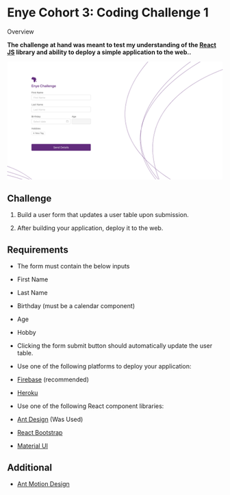 # Enye Cohort 3: Coding Challenge 1

Overview

**The challenge at hand was meant to test my understanding of the [React JS](https://reactjs.org/docs/getting-started.html) library and ability to deploy a simple application to the web..**

![Image of Yaktocat](https://raw.githubusercontent.com/Horpey/Enye-Reactjs-Challenge/master/src/Enye-View.png)

## **Challenge**

1. Build a user form that updates a user table upon submission.

2) After building your application, deploy it to the web.

## **Requirements**

- The form must contain the below inputs

* First Name

- Last Name

* Birthday (must be a calendar component)

- Age

* Hobby

- Clicking the form submit button should automatically update the user table.

* Use one of the following platforms to deploy your application:

- [Firebase](https://www.robinwieruch.de/firebase-deploy-react-js) (recommended)

* [Heroku](https://dev.to/smithmanny/deploy-your-react-app-to-heroku-2b6f)

- Use one of the following React component libraries:

* [Ant Design](https://ant.design/docs/react/getting-started) (Was Used)

- [React Bootstrap](https://react-bootstrap.github.io/getting-started/introduction)

* [Material UI](https://material-ui.com/getting-started/installation/)

## **Additional**

- [Ant Motion Design](https://motion.ant.design/components/queue-anim#components-queue-anim-demo-simple)

